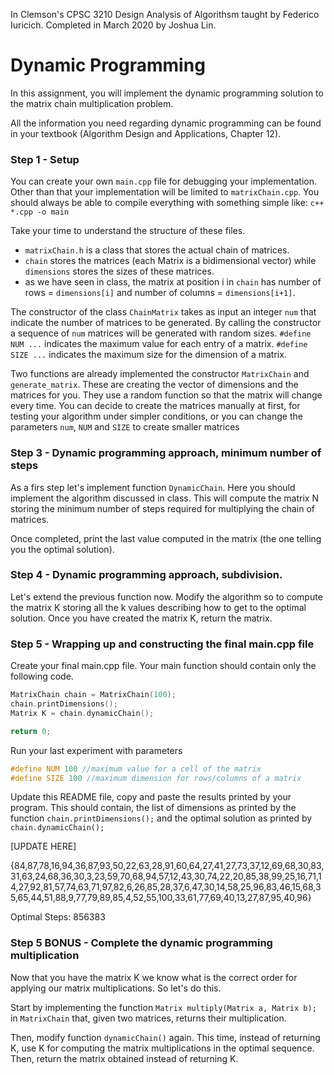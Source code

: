 In Clemson's CPSC 3210 Design Analysis of Algorithsm taught by Federico Iuricich. Completed in March 2020 by Joshua Lin.
# Dynamic Programming
In this assignment, you will implement the dynamic programming solution to the matrix chain multiplication problem.

All the information you need regarding dynamic programming can be found in your textbook (Algorithm Design and Applications, Chapter 12).

### Step 1 - Setup
You can create your own `main.cpp` file for debugging your implementation.
Other than that your implementation will be limited to `matrixChain.cpp`. You should always be able to compile everything with something simple like: `c++ *.cpp -o main`

Take your time to understand the structure of these files.
- `matrixChain.h` is a class that stores the actual chain of matrices.
- `chain` stores the matrices (each Matrix is a bidimensional vector) while `dimensions` stores the sizes of these matrices.
- as we have seen in class, the matrix at position i in `chain` has number of rows = `dimensions[i]` and number of columns = `dimensions[i+1]`.

The constructor of the class `ChainMatrix` takes as input an integer `num` that indicate the number of matrices to be generated. By calling the constructor a sequence of `num` matrices will be generated with random sizes. `#define NUM ...` indicates the maximum value for each entry of a matrix. `#define SIZE ...` indicates the maximum size for the dimension of a matrix.

Two functions are already implemented the constructor `MatrixChain` and `generate_matrix`. These are creating the vector of dimensions and the matrices for you. They use a random function so that the matrix will change every time. You can decide to create the matrices manually at first, for testing your algorithm under simpler conditions, or you can change the parameters `num`, `NUM` and `SIZE` to create smaller matrices


### Step 3 - Dynamic programming approach, minimum number of steps

As a firs step let's implement function `DynamicChain`. Here you should implement the algorithm discussed in class. This will compute the matrix N storing the minimum number of steps required for multiplying the chain of matrices.

Once completed, print the last value computed in the matrix (the one telling you the optimal solution).

### Step 4 - Dynamic programming approach, subdivision.

Let's extend the previous function now. Modify the algorithm so to compute the matrix K storing all the k values describing how to get to the optimal solution.
Once you have created the matrix K, return the matrix.

### Step 5 - Wrapping up and constructing the final main.cpp file

Create your final main.cpp file. Your main function should contain only the following code.

```c++
MatrixChain chain = MatrixChain(100);
chain.printDimensions();
Matrix K = chain.dynamicChain();

return 0;
```

Run your last experiment with parameters
```c++
#define NUM 100 //maximum value for a cell of the matrix
#define SIZE 100 //maximum dimension for rows/columns of a matrix
```

Update this README file, copy and paste the results printed by your program. This should contain, the list of dimensions as printed by the function `chain.printDimensions();` and the optimal solution as printed by `chain.dynamicChain();`

[UPDATE HERE]

{84,87,78,16,94,36,87,93,50,22,63,28,91,60,64,27,41,27,73,37,12,69,68,30,83,31,63,24,68,36,30,3,23,59,70,68,94,57,12,43,30,74,22,20,85,38,99,25,16,71,14,27,92,81,57,74,63,71,97,82,6,26,85,28,37,6,47,30,14,58,25,96,83,46,15,68,35,65,44,51,88,9,77,79,89,85,4,52,55,100,33,61,77,69,40,13,27,87,95,40,96}

Optimal Steps: 856383


### Step 5 BONUS - Complete the dynamic programming multiplication

Now that you have the matrix K we know what is the correct order for applying our matrix multiplications. So let's do this.

Start by implementing the function `Matrix multiply(Matrix a, Matrix b);` in `MatrixChain` that, given two matrices, returns their multiplication.

Then, modify function `dynamicChain()` again. This time, instead of returning K, use K for computing the matrix multiplications in the optimal sequence. Then, return the matrix obtained instead of returning K.
